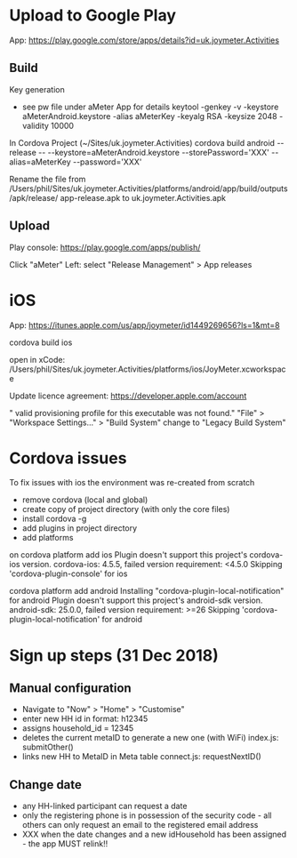 Upload to Google Play
=====================
App: 
https://play.google.com/store/apps/details?id=uk.joymeter.Activities

Build
-----

Key generation
- see pw file under aMeter App for details
keytool -genkey -v -keystore aMeterAndroid.keystore -alias aMeterKey -keyalg RSA -keysize 2048 -validity 10000

In Cordova Project
(~/Sites/uk.joymeter.Activities)
cordova build android --release -- --keystore=aMeterAndroid.keystore --storePassword='XXX' --alias=aMeterKey --password='XXX'

Rename the file from 
/Users/phil/Sites/uk.joymeter.Activities/platforms/android/app/build/outputs/apk/release/ app-release.apk
to
uk.joymeter.Activities.apk

Upload
------

Play console:
https://play.google.com/apps/publish/

Click "aMeter"
Left: select "Release Management" > App releases

iOS
===
App:
https://itunes.apple.com/us/app/joymeter/id1449269656?ls=1&mt=8

cordova build ios

open in xCode:
/Users/phil/Sites/uk.joymeter.Activities/platforms/ios/JoyMeter.xcworkspace

Update licence agreement:
https://developer.apple.com/account

" valid provisioning profile for this executable was not found."
"File" > "Workspace Settings..." >  "Build System" change to "Legacy Build System"


Cordova issues
==============

To fix issues with ios the environment was re-created from scratch
- remove cordova (local and global)
- create copy of project directory (with only the core files)
- install cordova -g
- add plugins in project directory
- add platforms

on 
cordova platform add ios
    Plugin doesn't support this project's cordova-ios version. cordova-ios: 4.5.5, failed version requirement: <4.5.0
    Skipping 'cordova-plugin-console' for ios

cordova platform add android
    Installing "cordova-plugin-local-notification" for android
    Plugin doesn't support this project's android-sdk version. android-sdk: 25.0.0, failed version requirement: >=26
    Skipping 'cordova-plugin-local-notification' for android




Sign up steps (31 Dec 2018)
===========================

Manual configuration
--------------------

- Navigate to "Now" > "Home" > "Customise"
- enter new HH id in format: h12345
- assigns household_id = 12345
- deletes the current metaID to generate a new one (with WiFi)       index.js: submitOther()
- links new HH to MetaID in Meta table                               connect.js: requestNextID()

Change date
-----------

- any HH-linked participant can request a date
- only the registering phone is in possession of the security code - all others can only request an email to the registered email address
- XXX when the date changes and a new idHousehold has been assigned - the app MUST relink!!


